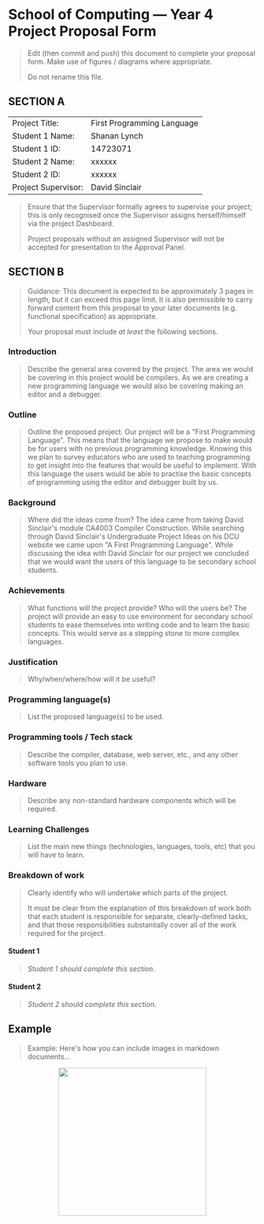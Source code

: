 # School of Computing &mdash; Year 4 Project Proposal Form

> Edit (then commit and push) this document to complete your proposal form.
> Make use of figures / diagrams where appropriate.
>
> Do not rename this file.

## SECTION A

|                     |                   |
|---------------------|-------------------|
|Project Title:       | First Programming Language            |
|Student 1 Name:      | Shanan Lynch            |
|Student 1 ID:        | 14723071            |
|Student 2 Name:      | xxxxxx            |
|Student 2 ID:        | xxxxxx            |
|Project Supervisor:  | David Sinclair            |

> Ensure that the Supervisor formally agrees to supervise your project; this is only recognised once the
> Supervisor assigns herself/himself via the project Dashboard.
>
> Project proposals without an assigned
> Supervisor will not be accepted for presentation to the Approval Panel.

## SECTION B

> Guidance: This document is expected to be approximately 3 pages in length, but it can exceed this page limit.
> It is also permissible to carry forward content from this proposal to your later documents (e.g. functional
> specification) as appropriate.
>
> Your proposal must include *at least* the following sections.


### Introduction

> Describe the general area covered by the project.
The area we would be covering in this project would be compilers. 
As we are creating a new programming language we would also be covering making an editor and a debugger.

### Outline

> Outline the proposed project.
Our project will be a "First Programming Language". This means that the language we propose to make would be
for users with no previous programming knowledge. Knowing this we plan to survey educators who are used to
teaching programming to get insight into the features that would be useful to implement. With this language 
the users would be able to practise the basic concepts of programming using the editor and debugger built 
by us.

### Background

> Where did the ideas come from?
The idea came from taking David Sinclair's module CA4003 Compiler Construction. While searching through 
David Sinclair's Undergraduate Project Ideas on his DCU website we came upon "A First Programming Language".
While discussing the idea with David Sinclair for our project we concluded that we would want the users of
this language to be secondary school students.

### Achievements

> What functions will the project provide? Who will the users be?
The project will provide an easy to use environment for secondary school students to ease themselves into
writing code and to learn the basic concepts. This would serve as a stepping stone to more complex languages.

### Justification

> Why/when/where/how will it be useful?


### Programming language(s)

> List the proposed language(s) to be used.

### Programming tools / Tech stack

> Describe the compiler, database, web server, etc., and any other software tools you plan to use.

### Hardware

> Describe any non-standard hardware components which will be required.

### Learning Challenges

> List the main new things (technologies, languages, tools, etc) that you will have to learn.

### Breakdown of work

> Clearly identify who will undertake which parts of the project.
>
> It must be clear from the explanation of this breakdown of work both that each student is responsible for
> separate, clearly-defined tasks, and that those responsibilities substantially cover all of the work required
> for the project.

#### Student 1

> *Student 1 should complete this section.*

#### Student 2

> *Student 2 should complete this section.*

## Example

> Example: Here's how you can include images in markdown documents...

<!-- Basically, just use HTML! -->

<p align="center">
  <img src="./res/cat.png" width="300px">
</p>

